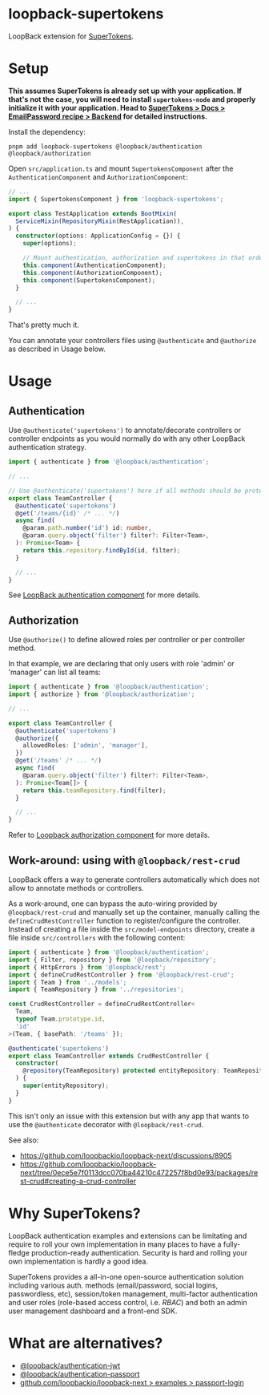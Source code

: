 # loopback-supertokens

LoopBack extension for [SuperTokens](https://supertokens.com/).

# Setup

**This assumes SuperTokens is already set up with your application. If that's not the case, you will need to install `supertokens-node` and properly initialize it with your application. Head to [SuperTokens > Docs > EmailPassword recipe > Backend](https://supertokens.com/docs/emailpassword/pre-built-ui/setup/backend) for detailed instructions.**

Install the dependency:

```
pnpm add loopback-supertokens @loopback/authentication @loopback/authorization
```

Open `src/application.ts` and mount `SupertokensComponent` after the `AuthenticationComponent` and `AuthorizationComponent`:

```ts
// ...
import { SupertokensComponent } from 'loopback-supertokens';

export class TestApplication extends BootMixin(
  ServiceMixin(RepositoryMixin(RestApplication)),
) {
  constructor(options: ApplicationConfig = {}) {
    super(options);

    // Mount authentication, authorization and supertokens in that order:
    this.component(AuthenticationComponent);
    this.component(AuthorizationComponent);
    this.component(SupertokensComponent);
  }

  // ...
}
```

That's pretty much it.

You can annotate your controllers files using `@authenticate` and `@authorize` as described in Usage below.

# Usage

## Authentication

Use `@authenticate('supertokens')` to annotate/decorate controllers or controller endpoints as you would normally do with any other LoopBack authentication strategy.

```ts
import { authenticate } from '@loopback/authentication';

// ...

// Use @authenticate('supertokens') here if all methods should be protected.
export class TeamController {
  @authenticate('supertokens')
  @get('/teams/{id}' /* ... */)
  async find(
    @param.path.number('id') id: number,
    @param.query.object('filter') filter?: Filter<Team>,
  ): Promise<Team> {
    return this.repository.findById(id, filter);
  }

  // ...
}
```

See [LoopBack authentication component](https://loopback.io/doc/en/lb4/Loopback-component-authentication.html) for more details.

## Authorization

Use `@authorize()` to define allowed roles per controller or per controller method.

In that example, we are declaring that only users with role 'admin' or 'manager' can list all teams:

```ts
import { authenticate } from '@loopback/authentication';
import { authorize } from '@loopback/authorization';

// ...

export class TeamController {
  @authenticate('supertokens')
  @authorize({
    allowedRoles: ['admin', 'manager'],
  })
  @get('/teams' /* ... */)
  async find(
    @param.query.object('filter') filter?: Filter<Team>,
  ): Promise<Team[]> {
    return this.teamRepository.find(filter);
  }

  // ...
}
```

Refer to [Loopback authorization component](https://loopback.io/doc/en/lb4/Authorization-overview.html) for more details.

## Work-around: using with `@loopback/rest-crud`

LoopBack offers a way to generate controllers automatically which does not allow to annotate methods or controllers.

As a work-around, one can bypass the auto-wiring provided by `@loopback/rest-crud` and manually set up the container, manually calling the `defineCrudRestController` function to register/configure the controller. Instead of creating a file inside the `src/model-endpoints` directory, create a file inside `src/controllers` with the following content:

```ts
import { authenticate } from '@loopback/authentication';
import { Filter, repository } from '@loopback/repository';
import { HttpErrors } from '@loopback/rest';
import { defineCrudRestController } from '@loopback/rest-crud';
import { Team } from '../models';
import { TeamRepository } from '../repositories';

const CrudRestController = defineCrudRestController<
  Team,
  typeof Team.prototype.id,
  'id'
>(Team, { basePath: '/teams' });

@authenticate('supertokens')
export class TeamController extends CrudRestController {
  constructor(
    @repository(TeamRepository) protected entityRepository: TeamRepository,
  ) {
    super(entityRepository);
  }
}
```

This isn't only an issue with this extension but with any app that wants to use the `@authenticate` decorator with `@loopback/rest-crud`.

See also:

- https://github.com/loopbackio/loopback-next/discussions/8905
- https://github.com/loopbackio/loopback-next/tree/0ece5e7f0113dcc070ba44210c472257f8bd0e93/packages/rest-crud#creating-a-crud-controller

# Why SuperTokens?

LoopBack authentication examples and extensions can be limitating and require to roll your own implementation in many places to have a fully-fledge production-ready authentication. Security is hard and rolling your own implementation is hardly a good idea.

SuperTokens provides a all-in-one open-source authentication solution including various auth. methods (email/password, social logins, passwordless, etc), session/token management, multi-factor authentication and user roles (role-based access control, i.e. _RBAC_) and both an admin user management dashboard and a front-end SDK.

# What are alternatives?

- [@loopback/authentication-jwt](https://www.npmjs.com/package/@loopback/authentication-jwt)
- [@loopback/authentication-passport](https://www.npmjs.com/package/@loopback/authentication-passport)
- [github.com/loopbackio/loopback-next > examples > passport-login](https://github.com/loopbackio/loopback-next/tree/master/examples/passport-login)
